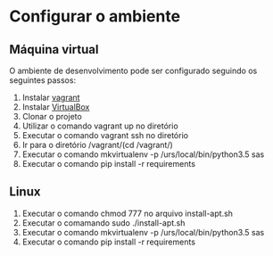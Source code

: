 # Configurar o ambiente
## Máquina virtual
O ambiente de desenvolvimento pode ser configurado seguindo os seguintes passos:
1. Instalar [vagrant](https://www.vagrantup.com/)
2. Instalar [VirtualBox](https://www.virtualbox.org/wiki/Downloads)
3. Clonar o projeto
4. Utilizar o comando vagrant up no diretório
5. Executar o comando vagrant ssh no diretório
6. Ir para o diretório /vagrant/(cd /vagrant/)
7. Executar o comando mkvirtualenv -p /urs/local/bin/python3.5 sas
8. Executar o comando pip install -r requirements

## Linux
1. Executar o comando chmod 777 no arquivo install-apt.sh
2. Executar o comamando sudo ./install-apt.sh
3. Executar o comando mkvirtualenv -p /urs/local/bin/python3.5 sas
4. Executar o comando pip install -r requirements 